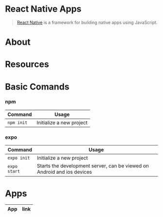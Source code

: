 # React Native Apps
> [React Native](https://facebook.github.io/react-native/) is a framework for building native apps using JavaScript.

# About

# Resources

# Basic Comands

### npm

|Command|Usage|
|--|--|
|`npm init`|Initialize a new project|

### expo

|Command|Usage|
|----|----|
|`expo init` | Initialize a new project |
|`expo start` | Starts the development server, can be viewed on Android and ios devices |

# Apps
|App|link|
|---|---|

